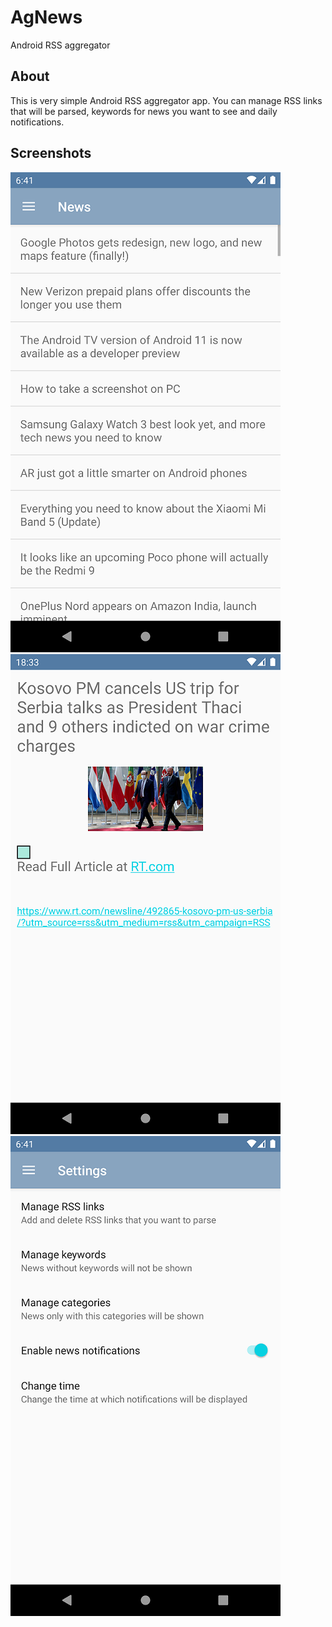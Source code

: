 # AgNews
Android RSS aggregator

## About
This is very simple Android RSS aggregator app. You can manage RSS links that will be parsed, keywords for news you want to see and daily notifications.

## Screenshots
![screen1](https://github.com/brdby/AgNews/blob/master/screenshots/screen1.png)
![screen2](https://github.com/brdby/AgNews/blob/master/screenshots/screen2.png)
![screen3](https://github.com/brdby/AgNews/blob/master/screenshots/screen3.png)

